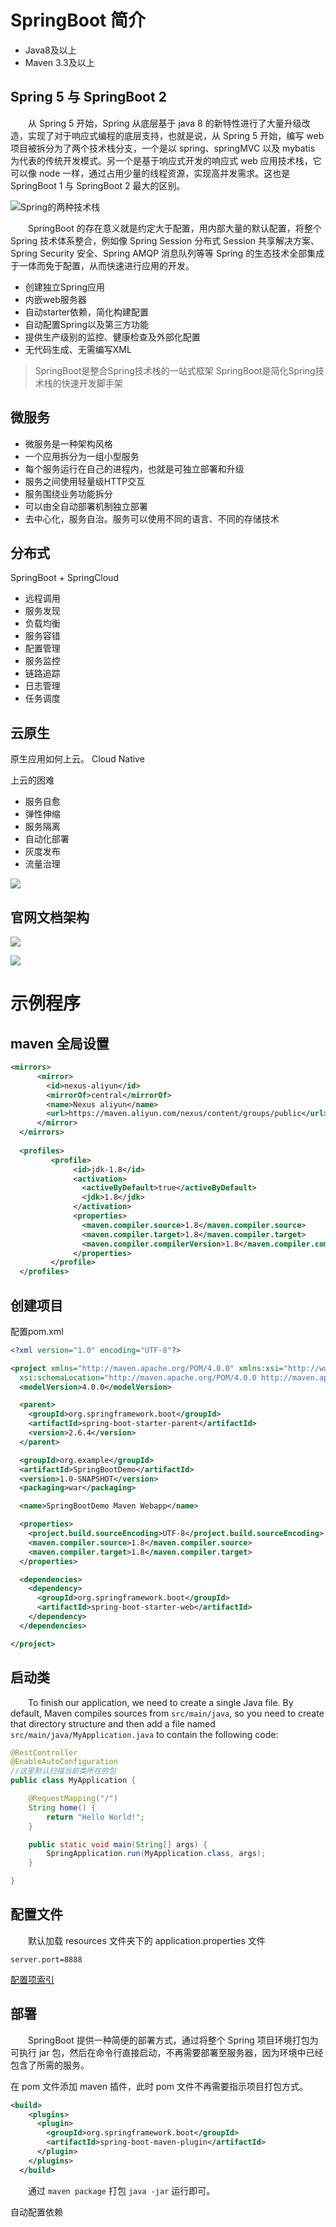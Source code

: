# SpringBoot 简介

- Java8及以上
- Maven 3.3及以上

## Spring 5 与 SpringBoot 2

&emsp;&emsp;从 Spring 5 开始，Spring 从底层基于 java 8 的新特性进行了大量升级改造，实现了对于响应式编程的底层支持，也就是说，从 Spring 5 开始，编写 web 项目被拆分为了两个技术栈分支，一个是以 spring、springMVC 以及 mybatis 为代表的传统开发模式。另一个是基于响应式开发的响应式 web 应用技术栈，它可以像 node 一样，通过占用少量的线程资源，实现高并发需求。这也是 SpringBoot 1 与 SpringBoot 2 最大的区别。

![Spring的两种技术栈](https://raw.githubusercontent.com/MrSunflowers/images/main/note/images/202203212051258.png)

&emsp;&emsp;SpringBoot 的存在意义就是约定大于配置，用内部大量的默认配置，将整个 Spring 技术体系整合，例如像 Spring Session 分布式 Session 共享解决方案、Spring Security 安全、Spring AMQP 消息队列等等 Spring 的生态技术全部集成于一体而免于配置，从而快速进行应用的开发。

- 创建独立Spring应用
- 内嵌web服务器
- 自动starter依赖，简化构建配置
- 自动配置Spring以及第三方功能
- 提供生产级别的监控、健康检查及外部化配置
- 无代码生成、无需编写XML

> SpringBoot是整合Spring技术栈的一站式框架
> SpringBoot是简化Spring技术栈的快速开发脚手架

## 微服务

- 微服务是一种架构风格
- 一个应用拆分为一组小型服务
- 每个服务运行在自己的进程内，也就是可独立部署和升级
- 服务之间使用轻量级HTTP交互
- 服务围绕业务功能拆分
- 可以由全自动部署机制独立部署
- 去中心化，服务自治。服务可以使用不同的语言、不同的存储技术

## 分布式

SpringBoot + SpringCloud

- 远程调用
- 服务发现
- 负载均衡
- 服务容错
- 配置管理
- 服务监控
- 链路追踪
- 日志管理
- 任务调度

## 云原生

原生应用如何上云。 Cloud Native

上云的困难
- 服务自愈
- 弹性伸缩
- 服务隔离
- 自动化部署
- 灰度发布
- 流量治理

![](https://raw.githubusercontent.com/MrSunflowers/images/main/note/images/202203212100549.png)

## 官网文档架构

![](https://raw.githubusercontent.com/MrSunflowers/images/main/note/images/202203212058414.png)

![](https://raw.githubusercontent.com/MrSunflowers/images/main/note/images/202203212058062.png)

# 示例程序

## maven 全局设置

```xml
<mirrors>
      <mirror>
        <id>nexus-aliyun</id>
        <mirrorOf>central</mirrorOf>
        <name>Nexus aliyun</name>
        <url>https://maven.aliyun.com/nexus/content/groups/public</url>
      </mirror>
  </mirrors>
 
  <profiles>
         <profile>
              <id>jdk-1.8</id>
              <activation>
                <activeByDefault>true</activeByDefault>
                <jdk>1.8</jdk>
              </activation>
              <properties>
                <maven.compiler.source>1.8</maven.compiler.source>
                <maven.compiler.target>1.8</maven.compiler.target>
                <maven.compiler.compilerVersion>1.8</maven.compiler.compilerVersion>
              </properties>
         </profile>
  </profiles>
```

## 创建项目

配置pom.xml

```xml
<?xml version="1.0" encoding="UTF-8"?>

<project xmlns="http://maven.apache.org/POM/4.0.0" xmlns:xsi="http://www.w3.org/2001/XMLSchema-instance"
  xsi:schemaLocation="http://maven.apache.org/POM/4.0.0 http://maven.apache.org/xsd/maven-4.0.0.xsd">
  <modelVersion>4.0.0</modelVersion>

  <parent>
    <groupId>org.springframework.boot</groupId>
    <artifactId>spring-boot-starter-parent</artifactId>
    <version>2.6.4</version>
  </parent>

  <groupId>org.example</groupId>
  <artifactId>SpringBootDemo</artifactId>
  <version>1.0-SNAPSHOT</version>
  <packaging>war</packaging>

  <name>SpringBootDemo Maven Webapp</name>

  <properties>
    <project.build.sourceEncoding>UTF-8</project.build.sourceEncoding>
    <maven.compiler.source>1.8</maven.compiler.source>
    <maven.compiler.target>1.8</maven.compiler.target>
  </properties>

  <dependencies>
    <dependency>
      <groupId>org.springframework.boot</groupId>
      <artifactId>spring-boot-starter-web</artifactId>
    </dependency>
  </dependencies>

</project>
```

## 启动类

&emsp;&emsp;To finish our application, we need to create a single Java file. By default, Maven compiles sources from `src/main/java`, so you need to create that directory structure and then add a file named `src/main/java/MyApplication.java` to contain the following code:

```java
@RestController
@EnableAutoConfiguration
//这里默认扫描当前类所在的包
public class MyApplication {

    @RequestMapping("/")
    String home() {
        return "Hello World!";
    }

    public static void main(String[] args) {
        SpringApplication.run(MyApplication.class, args);
    }

}
```

## 配置文件

&emsp;&emsp;默认加载 resources 文件夹下的 application.properties 文件

```properties
server.port=8888
```

[配置项索引](https://docs.spring.io/spring-boot/docs/current/reference/html/application-properties.html#appendix.application-properties)

## 部署

&emsp;&emsp;SpringBoot 提供一种简便的部署方式，通过将整个 Spring 项目环境打包为可执行 jar 包，然后在命令行直接启动，不再需要部署至服务器，因为环境中已经包含了所需的服务。

在 pom 文件添加 maven 插件，此时 pom 文件不再需要指示项目打包方式。

```xml
<build>
    <plugins>
      <plugin>
        <groupId>org.springframework.boot</groupId>
        <artifactId>spring-boot-maven-plugin</artifactId>
      </plugin>
    </plugins>
  </build>
```

&emsp;&emsp;通过 `maven package` 打包 `java -jar` 运行即可。

自动配置依赖
